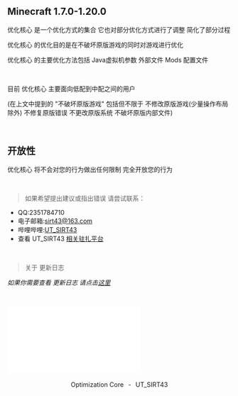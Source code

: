 ## Minecraft 1.7.0-1.20.0

优化核心 是一个优化方式的集合 它也对部分优化方式进行了调整 简化了部分过程

优化核心 的优化目的是在不破坏原版游戏的同时对游戏进行优化

优化核心 的主要优化方法包括 Java虚拟机参数 外部文件 Mods 配置文件

<br />

目前 优化核心 主要面向低配到中配之间的用户

(在上文中提到的 "不破坏原版游戏" 包括但不限于 不修改原版游戏(少量操作布局除外) 不修复原版错误 不更改原版系统 不破坏原版内部文件)

<br />

## 开放性

优化核心 将不会对您的行为做出任何限制 完全开放您的行为

<br />

> 如果希望提出建议或指出错误 请尝试联系：
- QQ:2351784710
- 电子邮箱:sirt43@163.com
- 哔哩哔哩:[UT_SIRT43](https://space.bilibili.com/438162245)
- 查看 UT_SIRT43 [相关驻扎平台](document/account.md)

<br />

> 关于 更新日志

*如果你需要查看 更新日志 请点击[这里](document/update/logs/index.md)*

<br />

![](image/icon.img)

<p align="center">Optimization Core⠀-⠀UT_SIRT43</p>